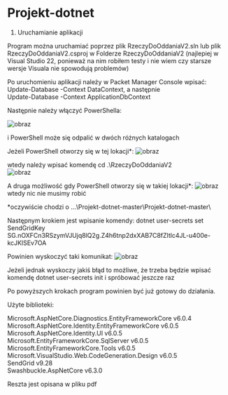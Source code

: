 # Projekt-dotnet
1. Uruchamianie aplikacji

Program można uruchamiać poprzez plik RzeczyDoOddaniaV2.sln lub plik RzeczyDoOddaniaV2.csproj w Folderze RzeczyDoOddaniaV2 (najlepiej w Visual Studio 22, ponieważ na nim robiłem testy i nie wiem czy starsze wersje Visuala nie spowodują problemów)

Po uruchomieniu aplikacji należy w Packet Manager Console wpisać:
Update-Database -Context DataContext, a następnie<br />
Update-Database -Context ApplicationDbContext

Następnie należy włączyć PowerShella:

![obraz](https://user-images.githubusercontent.com/101111673/174493089-2413affe-5375-412d-b393-cbcac9bd2438.png)

i PowerShell może się odpalić w dwóch różnych katalogach

Jeżeli PowerShell otworzy się w tej lokacji*:
![obraz](https://user-images.githubusercontent.com/101111673/174493123-92a82888-cd74-4c75-add3-d8446e515e74.png)

wtedy należy wpisać komendę cd .\RzeczyDoOddaniaV2\
![obraz](https://user-images.githubusercontent.com/101111673/174493172-3eeb2332-7db9-4cc7-b21b-a6705860a5b6.png)

A druga możliwość gdy PowerShell otworzy się w takiej lokacji*:
![obraz](https://user-images.githubusercontent.com/101111673/174493204-fb3174b0-2e19-4d89-9bfd-793a3695e618.png)
wtedy nic nie musimy robić

*oczywiście chodzi o ...\Projekt-dotnet-master\Projekt-dotnet-master\


Następnym krokiem jest wpisanie komendy: 
dotnet user-secrets set SendGridKey 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

Powinien wyskoczyć taki komunikat:
![obraz](https://user-images.githubusercontent.com/101111673/174493270-5826bf66-e1e2-46ea-a393-0ecdc8f39ad1.png)

Jeżeli jednak wyskoczy jakiś błąd to możliwe, że trzeba będzie wpisać komendę dotnet user-secrets init i spróbować jeszcze raz

Po powyższych krokach program powinien być już gotowy do działania.


Użyte biblioteki:

Microsoft.AspNetCore.Diagnostics.EntityFrameworkCore v6.0.4 <br />
Microsoft.AspNetCore.Identity.EntityFrameworkCore v6.0.5 <br />
Microsoft.AspNetCore.Identity.UI v6.0.5 <br />
Microsoft.EntityFrameworkCore.SqlServer v6.0.5 <br />
Microsoft.EntityFrameworkCore.Tools v6.0.5 <br />
Microsoft.VisualStudio.Web.CodeGeneration.Design v6.0.5 <br />
SendGrid v9.28 <br />
Swashbuckle.AspNetCore v6.3.0 <br />



Reszta jest opisana w pliku pdf



